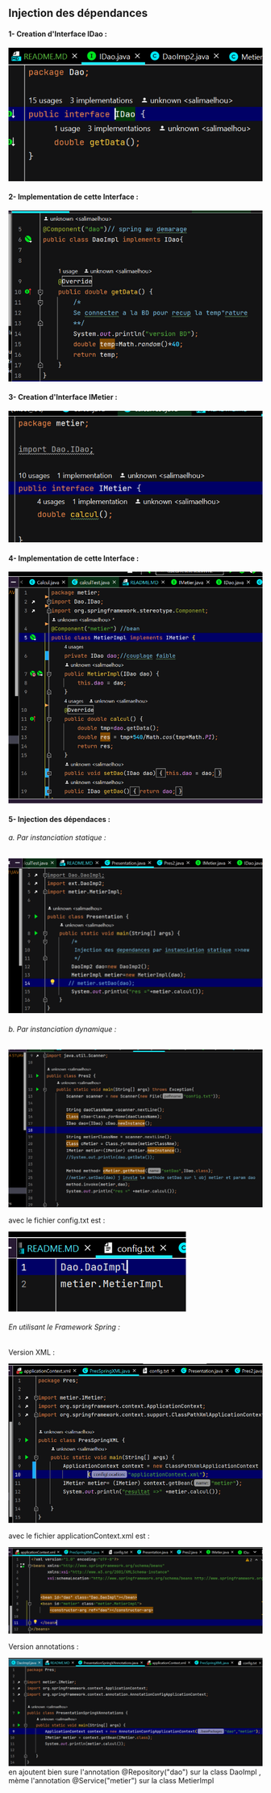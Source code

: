 <h2>Injection des dépendances</h2>
<h4>1- Creation d'Interface IDao :</h4>
<img src="Captures/DAO.png">
<h4>2- Implementation de cette Interface :</h4>
<img src="Captures/2.png">
<h4>3- Creation d'Interface IMetier :</h4>
<img src="Captures/3.png">
<h4>4- Implementation de cette Interface :</h4>
<img src="Captures/4.png">
<h4>5- Injection des dépendaces :</h4>
<h6>a. Par instanciation statique :</h6>
<img src="Captures/5.png">
<h6>b. Par instanciation dynamique :</h6>
<img src="Captures/6.png">
<p>avec le fichier config.txt est :</p>
<img src="Captures/7.png">
<h6>En utilisant le Framework Spring :</h6>
<P>Version XML :</P>
<img src="Captures/8.png">
<p>avec le fichier applicationContext.xml est :</p>
<img src="Captures/9.png">
<P>Version annotations :</P>
<img src="Captures/10.png">
<span>en ajoutent bien sure l'annotation @Repository("dao") sur la class DaoImpl , mème l'annotation @Service("metier") sur la class MetierImpl</span>